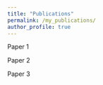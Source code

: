 ```yaml
---
title: "Publications"
permalink: /my_publications/
author_profile: true
---
```


Paper 1

Paper 2

Paper 3
